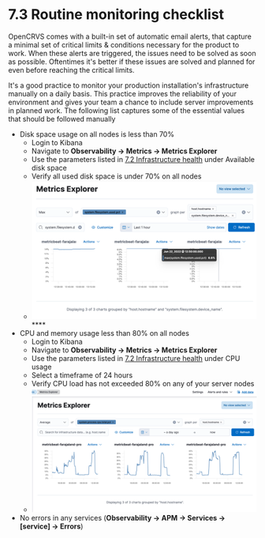 # 7.3 Routine monitoring checklist

OpenCRVS comes with a built-in set of automatic email alerts, that capture a minimal set of critical limits & conditions necessary for the product to work. When these alerts are triggered, the issues need to be solved as soon as possible. Oftentimes it's better if these issues are solved and planned for even before reaching the critical limits.&#x20;

It's a good practice to monitor your production installation's infrastructure manually on a daily basis. This practice improves the reliability of your environment and gives your team a chance to include server improvements in planned work. The following list captures some of the essential values that should be followed manually

* Disk space usage on all nodes is less than 70%
  * Login to Kibana
  * Navigate to **Observability -> Metrics -> Metrics Explorer**
  * Use the parameters listed in [7.2 Infrastructure health](7.3-server-health.md) under Available disk space
  * Verify all used disk space is under 70% on all nodes
  * ![](<../../.gitbook/assets/image (6).png>)****
* CPU and memory usage less than 80% on all nodes
  * Login to Kibana
  * Navigate to **Observability -> Metrics -> Metrics Explorer**
  * Use the parameters listed in [7.2 Infrastructure health](7.3-server-health.md) under CPU usage
  * Select a timeframe of 24 hours
  * Verify CPU load has not exceeded 80% on any of your server nodes
  * ![](<../../.gitbook/assets/image (5).png>)
* No errors in any services (**Observability -> APM -> Services -> \[service] -> Errors**)
